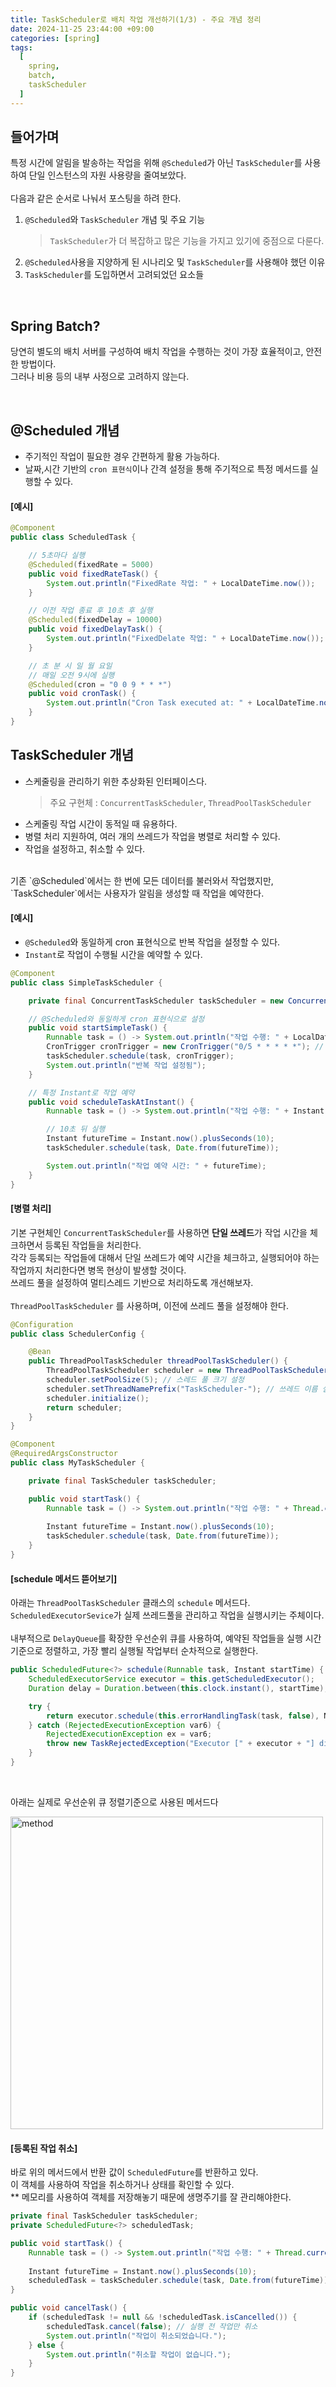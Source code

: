 ```yaml
---
title: TaskScheduler로 배치 작업 개선하기(1/3) - 주요 개념 정리
date: 2024-11-25 23:44:00 +09:00
categories: [spring]
tags:
  [
    spring,
    batch,
    taskScheduler
  ]
---
```


## 들어가며

특정 시간에 알림을 발송하는 작업을 위해 `@Scheduled`가 아닌 `TaskScheduler`를 사용하여 단일 인스턴스의 자원 사용량을 줄여보았다.
<br><br>
다음과 같은 순서로 나눠서 포스팅을 하려 한다.

1. `@Scheduled`와 `TaskScheduler` 개념 및 주요 기능
    > `TaskScheduler`가 더 복잡하고 많은 기능을 가지고 있기에 중점으로 다룬다.
2. `@Scheduled`사용을 지양하게 된 시나리오 및 `TaskScheduler`를 사용해야 했던 이유
3. `TaskScheduler`를 도입하면서 고려되었던 요소들

<br>

## Spring Batch?

당연히 별도의 배치 서버를 구성하여 배치 작업을 수행하는 것이 가장 효율적이고, 안전한 방법이다.
<br>
그러나 비용 등의 내부 사정으로 고려하지 않는다.

<br>

## @Scheduled 개념

- 주기적인 작업이 필요한 경우 간편하게 활용 가능하다.
- 날짜,시간 기반의 `cron 표현식`이나 간격 설정을 통해 주기적으로 특정 메서드를 실행할 수 있다.

#### [예시]

```java
@Component
public class ScheduledTask {

    // 5초마다 실행
    @Scheduled(fixedRate = 5000)
    public void fixedRateTask() {
        System.out.println("FixedRate 작업: " + LocalDateTime.now());
    }

    // 이전 작업 종료 후 10초 후 실행
    @Scheduled(fixedDelay = 10000)
    public void fixedDelayTask() {
        System.out.println("FixedDelate 작업: " + LocalDateTime.now());
    }

    // 초 분 시 일 월 요일
    // 매일 오전 9시에 실행
    @Scheduled(cron = "0 0 9 * * *")
    public void cronTask() {
        System.out.println("Cron Task executed at: " + LocalDateTime.now());
    }
}
```

## TaskScheduler 개념

- 스케줄링을 관리하기 위한 추상화된 인터페이스다.
    > 주요 구현체 : `ConcurrentTaskScheduler`, `ThreadPoolTaskScheduler`
- 스케줄링 작업 시간이 동적일 때 유용하다.
- 병렬 처리 지원하여, 여러 개의 쓰레드가 작업을 병렬로 처리할 수 있다.
- 작업을 설정하고, 취소할 수 있다.
<br>

<div class="spotlight1" markdown="1">
기존 `@Scheduled`에서는 한 번에 모든 데이터를 불러와서 작업했지만, `TaskScheduler`에서는 사용자가 알림을 생성할 때 작업을 예약한다.
</div>

#### [예시]

- `@Scheduled`와 동일하게 cron 표현식으로 반복 작업을 설정할 수 있다.
- `Instant`로 작업이 수행될 시간을 예약할 수 있다.

```java
@Component
public class SimpleTaskScheduler {

    private final ConcurrentTaskScheduler taskScheduler = new ConcurrentTaskScheduler();

    // @Scheduled와 동일하게 cron 표현식으로 설정
    public void startSimpleTask() {
        Runnable task = () -> System.out.println("작업 수행: " + LocalDateTime.now());
        CronTrigger cronTrigger = new CronTrigger("0/5 * * * * *"); // 5초마다 실행
        taskScheduler.schedule(task, cronTrigger);
        System.out.println("반복 작업 설정됨");
    }

    // 특정 Instant로 작업 예약
    public void scheduleTaskAtInstant() {
        Runnable task = () -> System.out.println("작업 수행: " + Instant.now());

        // 10초 뒤 실행
        Instant futureTime = Instant.now().plusSeconds(10);
        taskScheduler.schedule(task, Date.from(futureTime));

        System.out.println("작업 예약 시간: " + futureTime);
    }
}
```

#### [병렬 처리]

기본 구현체인 `ConcurrentTaskScheduler`를 사용하면 **단일 쓰레드**가 작업 시간을 체크하면서 등록된 작업들을 처리한다.
<br>
각각 등록되는 작업들에 대해서 단일 쓰레드가 예약 시간을 체크하고, 실행되어야 하는 작업까지 처리한다면 병목 현상이 발생할 것이다.
<br>
쓰레드 풀을 설정하여 멀티스레드 기반으로 처리하도록 개선해보자.
<br><br>
`ThreadPoolTaskScheduler` 를 사용하며, 이전에 쓰레드 풀을 설정해야 한다.

```java
@Configuration
public class SchedulerConfig {

    @Bean
    public ThreadPoolTaskScheduler threadPoolTaskScheduler() {
        ThreadPoolTaskScheduler scheduler = new ThreadPoolTaskScheduler();
        scheduler.setPoolSize(5); // 스레드 풀 크기 설정
        scheduler.setThreadNamePrefix("TaskScheduler-"); // 쓰레드 이름 설정
        scheduler.initialize();
        return scheduler;
    }
}
```

```java
@Component
@RequiredArgsConstructor
public class MyTaskScheduler {

    private final TaskScheduler taskScheduler;

    public void startTask() {
        Runnable task = () -> System.out.println("작업 수행: " + Thread.currentThread().getName());
        
        Instant futureTime = Instant.now().plusSeconds(10);
        taskScheduler.schedule(task, Date.from(futureTime));
    }
}
```

#### [schedule 메서드 뜯어보기]

아래는 `ThreadPoolTaskScheduler` 클래스의 `schedule` 메서드다.
<br>
`ScheduledExecutorSevice`가 실제 쓰레드풀을 관리하고 작업을 실행시키는 주체이다.
<br><br>
내부적으로 `DelayQueue`를 확장한 우선순위 큐를 사용하여, 예약된 작업들을 실행 시간 기준으로 정렬하고, 가장 빨리 실행될 작업부터 순차적으로 실행한다.

```java
public ScheduledFuture<?> schedule(Runnable task, Instant startTime) {
    ScheduledExecutorService executor = this.getScheduledExecutor();
    Duration delay = Duration.between(this.clock.instant(), startTime);

    try {
        return executor.schedule(this.errorHandlingTask(task, false), NANO.convert(delay), NANO);
    } catch (RejectedExecutionException var6) {
        RejectedExecutionException ex = var6;
        throw new TaskRejectedException("Executor [" + executor + "] did not accept task: " + task, ex);
    }
}
```

<br>

아래는 실제로 우선순위 큐 정렬기준으로 사용된 메서드다

<img src="/assets/img/241125/method.png" alt="method" width="500">

<br>

#### [등록된 작업 취소]

바로 위의 메서드에서 반환 값이 `ScheduledFuture`를 반환하고 있다.
<br>
이 객체를 사용하여 작업을 취소하거나 상태를 확인할 수 있다.
<br>
** 메모리를 사용하여 객체를 저장해놓기 때문에 생명주기를 잘 관리해야한다.

```java
private final TaskScheduler taskScheduler;
private ScheduledFuture<?> scheduledTask;

public void startTask() {
    Runnable task = () -> System.out.println("작업 수행: " + Thread.currentThread().getName());
    
    Instant futureTime = Instant.now().plusSeconds(10);
    scheduledTask = taskScheduler.schedule(task, Date.from(futureTime));
}

public void cancelTask() {
    if (scheduledTask != null && !scheduledTask.isCancelled()) {
        scheduledTask.cancel(false); // 실행 전 작업만 취소
        System.out.println("작업이 취소되었습니다.");
    } else {
        System.out.println("취소할 작업이 없습니다.");
    }
}
```